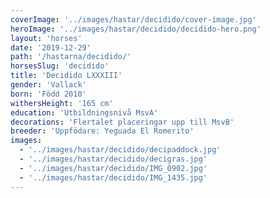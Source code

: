 ```yaml
---
coverImage: '../images/hastar/decidido/cover-image.jpg'
heroImage: '../images/hastar/decidido/decidido-hero.png'
layout: 'horses'
date: '2019-12-29'
path: '/hastarna/decidido/'
horsesSlug: 'decidido'
title: 'Decidido LXXXIII'
gender: 'Vallack'
born: 'Född 2010'
withersHeight: '165 cm'
education: 'Utbildningsnivå MsvA'
decorations: 'Flertalet placeringar upp till MsvB'
breeder: 'Uppfödare: Yeguada El Romerito'
images:
  - '../images/hastar/decidido/decipaddock.jpg'
  - '../images/hastar/decidido/decigras.jpg'
  - '../images/hastar/decidido/IMG_0902.jpg'
  - '../images/hastar/decidido/IMG_1435.jpg'
---
```

